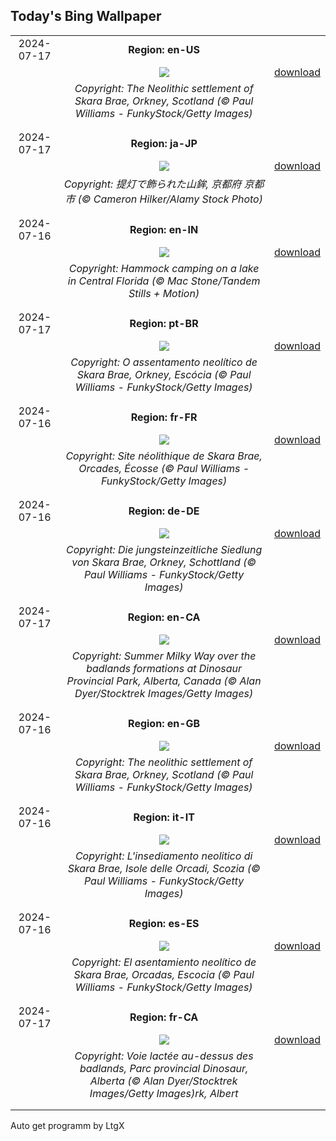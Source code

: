 ## Today's Bing Wallpaper
|      |      |      |
| :----: | :----: | :----: |
|2024-07-17|**Region: en-US**||
||![](https://www.bing.com/th?id=OHR.AncientOrkney_EN-US8469766447_UHD.jpg&pid=hp&w=1152&h=648&rs=1&c=4)| [download](https://www.bing.com/th?id=OHR.AncientOrkney_EN-US8469766447_UHD.jpg)|
||*Copyright: The Neolithic settlement of Skara Brae, Orkney, Scotland (© Paul Williams - FunkyStock/Getty Images)*
||
|||
|2024-07-17|**Region: ja-JP**||
||![](https://www.bing.com/th?id=OHR.GionFestival2024_JA-JP2391295161_UHD.jpg&pid=hp&w=1152&h=648&rs=1&c=4)| [download](https://www.bing.com/th?id=OHR.GionFestival2024_JA-JP2391295161_UHD.jpg)|
||*Copyright: 提灯で飾られた山鉾, 京都府 京都市 (© Cameron Hilker/Alamy Stock Photo)*
||
|||
|2024-07-16|**Region: en-IN**||
||![](https://www.bing.com/th?id=OHR.HammockCamping_EN-IN2367011958_UHD.jpg&pid=hp&w=1152&h=648&rs=1&c=4)| [download](https://www.bing.com/th?id=OHR.HammockCamping_EN-IN2367011958_UHD.jpg)|
||*Copyright: Hammock camping on a lake in Central Florida (© Mac Stone/Tandem Stills + Motion)*
||
|||
|2024-07-17|**Region: pt-BR**||
||![](https://www.bing.com/th?id=OHR.AncientOrkney_PT-BR0835986378_UHD.jpg&pid=hp&w=1152&h=648&rs=1&c=4)| [download](https://www.bing.com/th?id=OHR.AncientOrkney_PT-BR0835986378_UHD.jpg)|
||*Copyright: O assentamento neolítico de Skara Brae, Orkney, Escócia (© Paul Williams - FunkyStock/Getty Images)*
||
|||
|2024-07-16|**Region: fr-FR**||
||![](https://www.bing.com/th?id=OHR.AncientOrkney_FR-FR2608784328_UHD.jpg&pid=hp&w=1152&h=648&rs=1&c=4)| [download](https://www.bing.com/th?id=OHR.AncientOrkney_FR-FR2608784328_UHD.jpg)|
||*Copyright: Site néolithique de Skara Brae, Orcades, Écosse (© Paul Williams - FunkyStock/Getty Images)*
||
|||
|2024-07-16|**Region: de-DE**||
||![](https://www.bing.com/th?id=OHR.AncientOrkney_DE-DE5345026370_UHD.jpg&pid=hp&w=1152&h=648&rs=1&c=4)| [download](https://www.bing.com/th?id=OHR.AncientOrkney_DE-DE5345026370_UHD.jpg)|
||*Copyright: Die jungsteinzeitliche Siedlung von Skara Brae, Orkney, Schottland (© Paul Williams - FunkyStock/Getty Images)*
||
|||
|2024-07-17|**Region: en-CA**||
||![](https://www.bing.com/th?id=OHR.DinosaurProvPark_EN-CA7737524155_UHD.jpg&pid=hp&w=1152&h=648&rs=1&c=4)| [download](https://www.bing.com/th?id=OHR.DinosaurProvPark_EN-CA7737524155_UHD.jpg)|
||*Copyright: Summer Milky Way over the badlands formations at Dinosaur Provincial Park, Alberta, Canada (© Alan Dyer/Stocktrek Images/Getty Images)*
||
|||
|2024-07-16|**Region: en-GB**||
||![](https://www.bing.com/th?id=OHR.AncientOrkney_EN-GB6273973665_UHD.jpg&pid=hp&w=1152&h=648&rs=1&c=4)| [download](https://www.bing.com/th?id=OHR.AncientOrkney_EN-GB6273973665_UHD.jpg)|
||*Copyright: The neolithic settlement of Skara Brae, Orkney, Scotland (© Paul Williams - FunkyStock/Getty Images)*
||
|||
|2024-07-16|**Region: it-IT**||
||![](https://www.bing.com/th?id=OHR.AncientOrkney_IT-IT9302214437_UHD.jpg&pid=hp&w=1152&h=648&rs=1&c=4)| [download](https://www.bing.com/th?id=OHR.AncientOrkney_IT-IT9302214437_UHD.jpg)|
||*Copyright: L'insediamento neolitico di Skara Brae, Isole delle Orcadi, Scozia (© Paul Williams - FunkyStock/Getty Images)*
||
|||
|2024-07-16|**Region: es-ES**||
||![](https://www.bing.com/th?id=OHR.AncientOrkney_ES-ES6955943044_UHD.jpg&pid=hp&w=1152&h=648&rs=1&c=4)| [download](https://www.bing.com/th?id=OHR.AncientOrkney_ES-ES6955943044_UHD.jpg)|
||*Copyright: El asentamiento neolítico de Skara Brae, Orcadas, Escocia (© Paul Williams - FunkyStock/Getty Images)*
||
|||
|2024-07-17|**Region: fr-CA**||
||![](https://www.bing.com/th?id=OHR.DinosaurProvPark_FR-CA9600205303_UHD.jpg&pid=hp&w=1152&h=648&rs=1&c=4)| [download](https://www.bing.com/th?id=OHR.DinosaurProvPark_FR-CA9600205303_UHD.jpg)|
||*Copyright: Voie lactée au-dessus des badlands, Parc provincial Dinosaur, Alberta (© Alan Dyer/Stocktrek Images/Getty Images)rk, Albert*
||
|||

Auto get programm by LtgX

